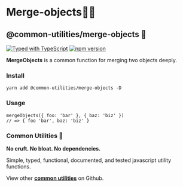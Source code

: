 # Merge-objects👯‍♂️

## @common-utilities/merge-objects 🧰

[![Typed with TypeScript](https://camo.githubusercontent.com/69ea44e002591f4d18f9d1ee7660e8c49bbf4e673405eb058e3af515a193d376/68747470733a2f2f666c61742e62616467656e2e6e65742f62616467652f69636f6e2f54797065643f69636f6e3d74797065736372697074266c6162656c266c6162656c436f6c6f723d626c756526636f6c6f723d353535353535)](https://camo.githubusercontent.com/69ea44e002591f4d18f9d1ee7660e8c49bbf4e673405eb058e3af515a193d376/68747470733a2f2f666c61742e62616467656e2e6e65742f62616467652f69636f6e2f54797065643f69636f6e3d74797065736372697074266c6162656c266c6162656c436f6c6f723d626c756526636f6c6f723d353535353535) [![npm version](https://camo.githubusercontent.com/7128dd1afe4bb003f5cc2978898ce0b6fe968cdaaea1c4ed8b0a0ad39f958ecf/68747470733a2f2f62616467652e667572792e696f2f6a732f253430636f6d6d6f6e2d7574696c69746965732532466d657267652d6f626a656374732e737667)](https://badge.fury.io/js/%40common-utilities%2merge-objects)

**MergeObjects** is a common function for merging two objects deeply.

### Install

```text
yarn add @common-utilities/merge-objects -D
```

### Usage

```text
mergeObjects({ foo: 'bar' }, { baz: 'biz' })
// => { foo 'bar', baz: 'biz' }
```

### Common Utilities 🧰

**No cruft. No bloat. No dependencies.**

Simple, typed, functional, documented, and tested javascript utility functions.

View other [**common utilities**](https://github.com/yowainwright/common-utilities) on Github.

